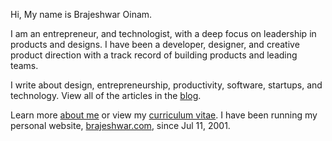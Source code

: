Hi, My name is Brajeshwar Oinam.

I am an entrepreneur, and technologist, with a deep focus on leadership in products and designs. I have been a developer, designer, and creative product direction with a track record of building products and leading teams.

I write about design, entrepreneurship, productivity, software, startups, and technology. View all of the articles in the [blog](https://brajeshwar.com/blog/).

Learn more [about me](https://brajeshwar.com/about/) or view my [curriculum vitae](https://cv.brajeshwar.com). I have been running my personal website, [brajeshwar.com](https://brajeshwar.com), since Jul 11, 2001.

